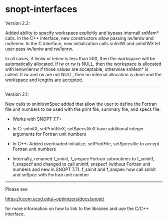 snopt-interfaces
================

Version 2.2:

Added ability to specify workspace explicitly and bypass internall snMem*
calls.  In the C++ interface, new constructors allow passing iw/leniw and
rw/lenrw.  In the C interface, new initialization calls snInitW and snInitWX
let user pass iw/leniw and rw/lenrw.

In all cases, if leniw or lenrw is less than 500, then the workspace will be
automatically allocated.  If iw or rw is NULL, then the workspace is
allocated with leniw/lenrw if those values are acceptable, otherwise snMem*
is called.  If iw and rw are not NULL, then no internal allocation is done
and the workspace and lengths are accepted.

-----------------
Version 2.1:

New calls to snInit/snSpec added that allow the user to define the Fortran
file unit numbers to be used with the print file, summary file, and specs file.

* Works with SNOPT 7.7+

* In C: snInitX, setPrintfileX, setSpecsfileX have additional integer arguments
   for Fortran unit numbers

* In C++: Added overloaded initialize, setPrintFile, setSpecsfile to accept
  Fortran unit numbers

* Internally, renamed f_sninit, f_snspec Fortran subroutines to f_sninitf, f_snspecf
  and changed to call sninitf, snspecf (without Fortran unit numbers and new in SNOPT 7.7).
  f_sninit and f_snspec now call snInit and snSpec with Fortran unit number

-----------------

Please see

   https://ccom.ucsd.edu/~optimizers/docs/snopt/

for more information on how to link to the libraries and use the C/C++
interface.
